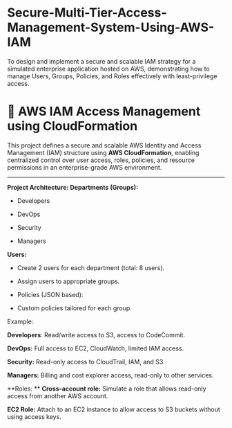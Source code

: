 # Secure-Multi-Tier-Access-Management-System-Using-AWS-IAM
To design and implement a secure and scalable IAM strategy for a simulated enterprise application hosted on AWS, demonstrating how to manage Users, Groups, Policies, and Roles effectively with least-privilege access.

# 🚀 AWS IAM Access Management using CloudFormation

This project defines a secure and scalable AWS Identity and Access Management (IAM) structure using **AWS CloudFormation**, enabling centralized control over user access, roles, policies, and resource permissions in an enterprise-grade AWS environment.

---

**Project Architecture:
Departments (Groups):**

- Developers

- DevOps

- Security

- Managers

**Users:**

- Create 2 users for each department (total: 8 users).

- Assign users to appropriate groups.

- Policies (JSON based):

- Custom policies tailored for each group.

Example:

**Developers**: Read/write access to S3, access to CodeCommit.

**DevOps:** Full access to EC2, CloudWatch, limited IAM access.

**Security:** Read-only access to CloudTrail, IAM, and S3.

**Managers:** Billing and cost explorer access, read-only to other services.

**Roles:
**
**Cross-account role:** Simulate a role that allows read-only access from another AWS account.

**EC2 Role:** Attach to an EC2 instance to allow access to S3 buckets without using access keys.

